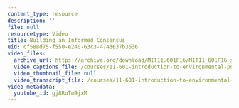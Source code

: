 ```yaml
---
content_type: resource
description: ''
file: null
resourcetype: Video
title: Building an Informed Consensus
uid: cf588d75-f550-e240-63c3-4743637b3636
video_files:
  archive_url: https://archive.org/download/MIT11.601F16/MIT11_601F16_s13_300k.mp4
  video_captions_file: /courses/11-601-introduction-to-environmental-policy-and-planning-fall-2016/99a086bb88a25c85ac813baf4e0b6743_gj8RoTm9jxM.vtt
  video_thumbnail_file: null
  video_transcript_file: /courses/11-601-introduction-to-environmental-policy-and-planning-fall-2016/72dd6eaf83f089b00fdec9e3e49762ce_gj8RoTm9jxM.pdf
video_metadata:
  youtube_id: gj8RoTm9jxM
---
```

